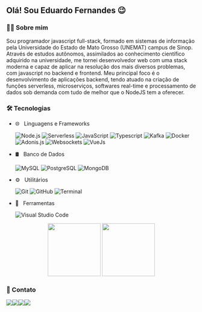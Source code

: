<h2>Olá! Sou Eduardo Fernandes  😉</h2>

<h3>👨‍💻 Sobre mim </h3>

Sou programador javascript full-stack, formado em sistemas de informação pela Universidade do Estado de Mato Grosso (UNEMAT) campus de Sinop.
<br/>
Através de estudos autônomos, assimilados ao conhecimento científico adquirido na universidade, me tornei desenvolvedor web com uma stack moderna e capaz de aplicar na resolução dos mais diversos problemas, com javascript no backend e  frontend.
Meu principal foco é o desenvolvimento de aplicações backend, tendo atuado na criação de funções serverless, microserviços, softwares real-time e processamento de dados sob demanda com tudo de melhor que o NodeJS tem a oferecer.
 
 
<h3>🛠️ Tecnologias</h3>

- 🌐 &nbsp; Linguagens e Frameworks
  
  ![Node.js](https://img.shields.io/badge/-Node.js-333333?style=flat&logo=node.js)
  ![Serverless](https://img.shields.io/badge/-Serverless-333333?style=flat&logo=serverless)
  ![JavaScript](https://img.shields.io/badge/-JavaScript-333333?style=flat&logo=javascript)
  ![Typescript](https://img.shields.io/badge/-Typescript-333333?style=flat&logo=typescript)
  ![Kafka](https://img.shields.io/badge/-ApacheKafka-333333?style=flat&logo=ApacheKafka)
  ![Docker](https://img.shields.io/badge/-Docker-333333?style=flat&logo=docker)
  ![Adonis.js](https://img.shields.io/badge/-AdonisJs-333333?style=flat&logo=adonisjs)
  ![Websockets](https://img.shields.io/badge/-Websockets-333333?style=flat&logo=socket.io)
  ![VueJs](https://img.shields.io/badge/-VueJs-333333?style=flat&logo=vue.js)
- 🛢 &nbsp; Banco de Dados
  
  ![MySQL](https://img.shields.io/badge/-MySQL-333333?style=flat&logo=mysql)
  ![PostgreSQL](https://img.shields.io/badge/-PostgreSql-333333?style=flat&logo=postgresql)
  ![MongoDB](https://img.shields.io/badge/-MongoDB-333333?style=flat&logo=mongodb)
- ⚙️ &nbsp; Utilitários 
  
  ![Git](https://img.shields.io/badge/-Git-333333?style=flat&logo=git)
  ![GitHub](https://img.shields.io/badge/-GitHub-333333?style=flat&logo=github)
  ![Terminal](https://img.shields.io/badge/-TerminalUnix-333333?style=flat&logo=powershell)
- 🔧 &nbsp; Ferramentas
  
  ![Visual Studio Code](https://img.shields.io/badge/-Visual%20Studio%20Code-333333?style=flat&logo=visual-studio-code&logoColor=007ACC)


<p align="center">

  <img height="140em" src="https://github-readme-stats.vercel.app/api?username=fernandes-dev&show_icons=true&hide=prs,issues&include_all_commits=true&count_private=true&theme=radical" />
  <img height="140em" src="https://github-readme-stats.vercel.app/api/top-langs/?username=fernandes-dev&layout=compact&hide=php" />

</p>


<h3>🤝 Contato</h3>

<p align="center" style="display: flex;">
<a href="https://www.linkedin.com/in/fernandes-dev/"><img src="https://img.shields.io/badge/-Eduardo%20Fernandes-0077B5?style=flat-square&logo=Linkedin&logoColor=white"/></a>
<a href="mailto:eduardo.yugan@gmail.com"><img src="https://img.shields.io/badge/-eduardo.yugan@gmail.com-D14836?style=flat-square&logo=Gmail&logoColor=white"/></a>
<a href="https://www.instagram.com/fernandes.sn/"><img src="https://img.shields.io/badge/-@fernandes.sn-E4405F?style=flat-square&logo=Instagram&logoColor=white"/></a>
<a href="https://www.facebook.com/fernandes.developer"><img src="https://img.shields.io/badge/-@fernandes.developer-1877F2?style=flat-square&logo=Facebook&logoColor=white"/></a>
</p>
